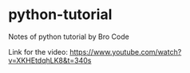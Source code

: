 # python-tutorial
Notes of python tutorial by Bro Code

Link for the video: https://www.youtube.com/watch?v=XKHEtdqhLK8&t=340s

